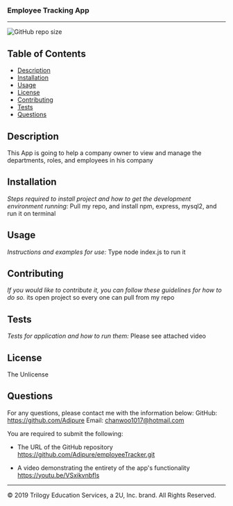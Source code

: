 ### Employee Tracking App
  ---------------------------------------------------------
![GitHub repo size](https://img.shields.io/github/repo-size/Adipure/employeeTracker)
  ## Table of Contents
  - [Description](#description)
  - [Installation](#installation)
  - [Usage](#usage)
  - [License](#license)
  - [Contributing](#contributing)
  - [Tests](#tests)
  - [Questions](#questions)
  ## Description
  This App is going to help a company owner to  view and manage the departments, roles, and employees in his company
  ## Installation
  *Steps required to install project and how to get the development environment running:*
  Pull my repo, and install npm, express, mysql2, and run it on terminal
  ## Usage
  *Instructions and examples for use:*
  Type node index.js to run it
  ## Contributing
  *If you would like to contribute it, you can follow these guidelines for how to do so.*
  its open project so every one can pull from my repo
  ## Tests
  *Tests for application and how to run them:*
  Please see attached video
  ## License
  The Unlicense
  ## Questions
  For any questions, please contact me with the information below:
  GitHub: https://github.com/Adipure
  Email: chanwoo1017@hotmail.com


You are required to submit the following:

* The URL of the GitHub repository
https://github.com/Adipure/employeeTracker.git

* A video demonstrating the entirety of the app's functionality 
https://youtu.be/VSxikvnbfls
- - -
© 2019 Trilogy Education Services, a 2U, Inc. brand. All Rights Reserved.
